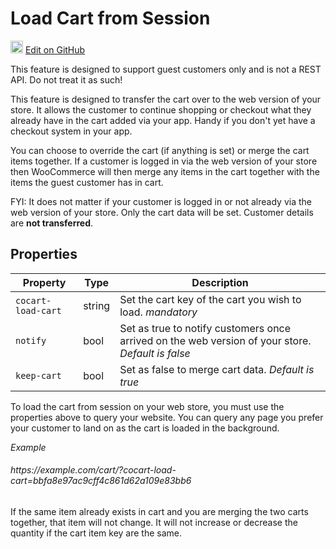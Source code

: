 # Load Cart from Session #

<img src="images/github.svg" width="20" height="20" alt="GitHub Mark Logo"> [Edit on GitHub](https://github.com/co-cart/co-cart-docs/blob/master/source/source/includes/cocart-v2/_load-cart-from-session.md)

<aside class="warning">
  This feature is designed to support guest customers only and is not a REST API. Do not treat it as such!
</aside>

This feature is designed to transfer the cart over to the web version of your store. It allows the customer to continue shopping or checkout what they already have in the cart added via your app. Handy if you don't yet have a checkout system in your app.

You can choose to override the cart (if anything is set) or merge the cart items together. If a customer is logged in via the web version of your store then WooCommerce will then merge any items in the cart together with the items the guest customer has in cart.

<aside class="notice">
	FYI: It does not matter if your customer is logged in or not already via the web version of your store. Only the cart data will be set. Customer details are <strong>not transferred</strong>.
</aside>

## Properties ##

| Property           | Type   | Description                                                                                                                     |
| ------------------ | ------ | ------------------------------------------------------------------------------------------------------------------------------- |
| `cocart-load-cart` | string | Set the cart key of the cart you wish to load. <i class="label label-info">mandatory</i>                                        |
| `notify`           | bool   | Set as true to notify customers once arrived on the web version of your store. <i class="label label-info">Default is false</i> |
| `keep-cart`        | bool   | Set as false to merge cart data. <i class="label label-info">Default is true</i>                                                |

To load the cart from session on your web store, you must use the properties above to query your website. You can query any page you prefer your customer to land on as the cart is loaded in the background.

<div class="api-endpoint">
  <div class="endpoint-data">
  	<i class="label label-example">Example</i>
    <h6>https://example.com/cart/?cocart-load-cart=bbfa8e97ac9cff4c861d62a109e83bb6</h6>
  </div>
</div>

If the same item already exists in cart and you are merging the two carts together, that item will not change. It will not increase or decrease the quantity if the cart item key are the same.

